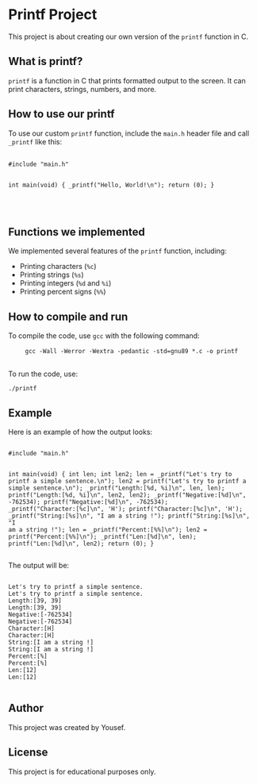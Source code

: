<h1>Printf Project</h1>
  <p>This project is about creating our own version of the <code>printf</code> function in C.</p>
  <h2>What is printf?</h2>
  <p><code>printf</code> is a function in C that prints formatted output to the screen. It can print characters, strings, numbers, and more.</p>
  <h2>How to use our printf</h2>
  <p>To use our custom <code>printf</code> function, include the <code>main.h</code> header file and call <code>_printf</code> like this:</p>
  <pre>
  <code>
#include "main.h"

int main(void)
{
\_printf("Hello, World!\n");
return (0);
}
</code>

  </pre>

  <h2>Functions we implemented</h2>
  <p>We implemented several features of the <code>printf</code> function, including:</p>
  <ul>
    <li>Printing characters (<code>%c</code>)</li>
    <li>Printing strings (<code>%s</code>)</li>
    <li>Printing integers (<code>%d</code> and <code>%i</code>)</li>
    <li>Printing percent signs (<code>%%</code>)</li>
  </ul>
  <h2>How to compile and run</h2>
  <p>To compile the code, use <code>gcc</code> with the following command:</p>
  <pre>
    <code>gcc -Wall -Werror -Wextra -pedantic -std=gnu89 *.c -o printf</code>
  </pre>
  <p>To run the code, use:</p>
  <pre><code>./printf</code></pre>
  <h2>Example</h2>
  <p>Here is an example of how the output looks:</p>
  <pre><code>
#include "main.h"

int main(void)
{
int len;
int len2;
len = \_printf("Let's try to printf a simple sentence.\n");
len2 = printf("Let's try to printf a simple sentence.\n");
\_printf("Length:[%d, %i]\n", len, len);
printf("Length:[%d, %i]\n", len2, len2);
\_printf("Negative:[%d]\n", -762534);
printf("Negative:[%d]\n", -762534);
\_printf("Character:[%c]\n", 'H');
printf("Character:[%c]\n", 'H');
\_printf("String:[%s]\n", "I am a string !");
printf("String:[%s]\n", "I am a string !");
len = \_printf("Percent:[%%]\n");
len2 = printf("Percent:[%%]\n");
\_printf("Len:[%d]\n", len);
printf("Len:[%d]\n", len2);
return (0);
}</code></pre>
  <p>The output will be:</p>
  <pre><code>
Let's try to printf a simple sentence.
Let's try to printf a simple sentence.
Length:[39, 39]
Length:[39, 39]
Negative:[-762534]
Negative:[-762534]
Character:[H]
Character:[H]
String:[I am a string !]
String:[I am a string !]
Percent:[%]
Percent:[%]
Len:[12]
Len:[12]
  </code></pre>
  <h2>Author</h2>
  <p>This project was created by Yousef.</p>
  <h2>License</h2>
  <p>This project is for educational purposes only.</p>
